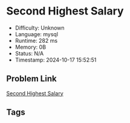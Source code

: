 # Second Highest Salary

- Difficulty: Unknown
- Language: mysql
- Runtime: 282 ms
- Memory: 0B
- Status: N/A
- Timestamp: 2024-10-17 15:52:51

## Problem Link
[Second Highest Salary](https://leetcode.com/problems/)

## Tags

